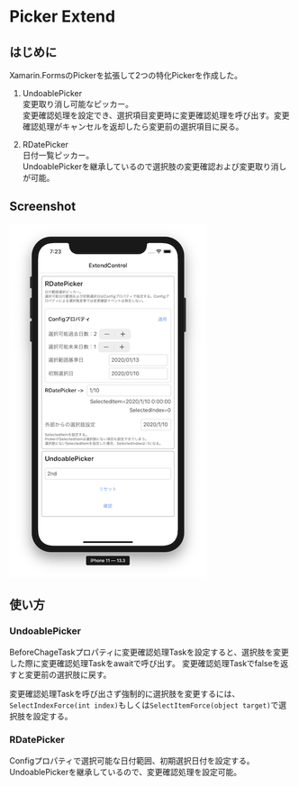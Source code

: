 # Picker Extend

## はじめに

Xamarin.FormsのPickerを拡張して2つの特化Pickerを作成した。

1. UndoablePicker<br/>
変更取り消し可能なピッカー。<br/>
変更確認処理を設定でき、選択項目変更時に変更確認処理を呼び出す。変更確認処理がキャンセルを返却したら変更前の選択項目に戻る。

1. RDatePicker<br/>
日付一覧ピッカー。<br/>
UndoablePickerを継承しているので選択肢の変更確認および変更取り消しが可能。

## Screenshot

![スクリーンショット](image/001.png)

## 使い方

### UndoablePicker

BeforeChageTaskプロパティに変更確認処理Taskを設定すると、選択肢を変更した際に変更確認処理Taskをawaitで呼び出す。
変更確認処理Taskでfalseを返すと変更前の選択肢に戻す。

変更確認処理Taskを呼び出さず強制的に選択肢を変更するには、```SelectIndexForce(int index)```もしくは```SelectItemForce(object target)```で選択肢を設定する。

### RDatePicker

Configプロパティで選択可能な日付範囲、初期選択日付を設定する。
UndoablePickerを継承しているので、変更確認処理を設定可能。
